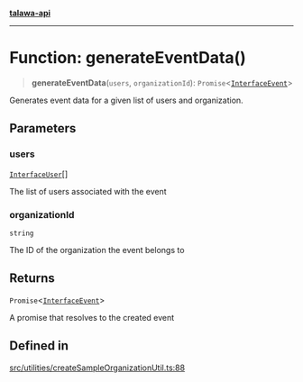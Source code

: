 [**talawa-api**](../../../README.md)

***

# Function: generateEventData()

> **generateEventData**(`users`, `organizationId`): `Promise`\<[`InterfaceEvent`](../../../models/Event/interfaces/InterfaceEvent.md)\>

Generates event data for a given list of users and organization.

## Parameters

### users

[`InterfaceUser`](../../../models/User/interfaces/InterfaceUser.md)[]

The list of users associated with the event

### organizationId

`string`

The ID of the organization the event belongs to

## Returns

`Promise`\<[`InterfaceEvent`](../../../models/Event/interfaces/InterfaceEvent.md)\>

A promise that resolves to the created event

## Defined in

[src/utilities/createSampleOrganizationUtil.ts:88](https://github.com/Suyash878/talawa-api/blob/e4413cec641a837926071678fed3c7f67234e31e/src/utilities/createSampleOrganizationUtil.ts#L88)
